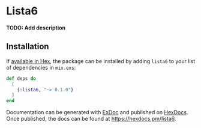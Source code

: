 # Lista6

**TODO: Add description**

## Installation

If [available in Hex](https://hex.pm/docs/publish), the package can be installed
by adding `lista6` to your list of dependencies in `mix.exs`:

```elixir
def deps do
  [
    {:lista6, "~> 0.1.0"}
  ]
end
```

Documentation can be generated with [ExDoc](https://github.com/elixir-lang/ex_doc)
and published on [HexDocs](https://hexdocs.pm). Once published, the docs can
be found at <https://hexdocs.pm/lista6>.

